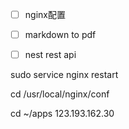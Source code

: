 - [ ] nginx配置
- [ ] markdown to pdf
- [ ] nest rest api





sudo service nginx restart

cd /usr/local/nginx/conf


cd ~/apps
123.193.162.30


